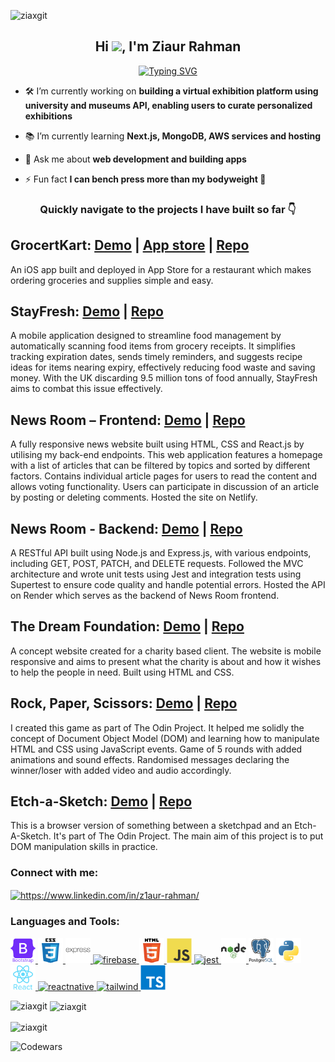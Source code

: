 
<p align="left"> <img src="https://komarev.com/ghpvc/?username=ziaxgit&label=Profile%20views&color=0e75b6&style=flat" alt="ziaxgit" /> </p> 

<div id="header" align="center">
<h2>
Hi <img src="https://media.giphy.com/media/hvRJCLFzcasrR4ia7z/giphy.gif" width="40">, I'm Ziaur Rahman
</h2>
</div>

<div align="center">
<a href="https://git.io/typing-svg"><img src="https://readme-typing-svg.demolab.com?font=Fira+Code&weight=500&duration=2000&pause=1000&center=true&vCenter=true&width=435&lines=A+software+developer+from+London%2C+UK;I+love+coding+%F0%9F%91%A8%E2%80%8D%F0%9F%92%BB;and+building+things+%F0%9F%9B%A0%EF%B8%8F" alt="Typing SVG" /></a>
</div>

 
 - 🛠️ I’m currently working on **building a virtual exhibition platform using university and museums API, enabling users to curate personalized exhibitions**

- 📚 I’m currently learning **Next.js, MongoDB, AWS services and hosting**

- 💬 Ask me about **web development and building apps**

- ⚡ Fun fact **I can bench press more than my bodyweight 💪**

<h3 align="center">
Quickly navigate to the projects I have built so far 👇
</h3>

## GrocertKart: [Demo](https://www.linkedin.com/feed/update/urn:li:activity:7204042838785806337/) | [App store](https://apps.apple.com/app/grocerkart/id6502514835) | [Repo](https://github.com/ziaxgit/GrocerKart) 
An iOS app built and deployed in App Store for a restaurant which makes ordering groceries and supplies simple and easy.

 ## StayFresh: [Demo](https://northcoders.com/project-phase/stayfresh) | [Repo](https://github.com/ziaxgit/Stay-Fresh-FE)
 A mobile application designed to streamline food management by automatically scanning food items from grocery receipts. It simplifies tracking expiration dates, sends timely reminders, and suggests recipe ideas for items nearing expiry, effectively reducing food waste and saving money. With the UK discarding 9.5 million tons of food annually, StayFresh aims to combat this issue effectively.

 ## News Room – Frontend: [Demo](https://zias-news.netlify.app/) | [Repo](https://github.com/ziaxgit/News-Room-Frontend)
 A fully responsive news website built using HTML, CSS and React.js by utilising my back-end endpoints. This web application features a homepage with a list of articles that can be filtered by topics and sorted by different factors. Contains individual article pages for users to read the content and allows voting functionality. Users can participate in discussion of an article by posting or deleting comments. Hosted the site on Netlify.
 
## News Room - Backend: [Demo](https://zia-nc-news.onrender.com/api) | [Repo](https://github.com/ziaxgit/News-Room-API)
A RESTful API built using Node.js and Express.js, with various endpoints, including GET, POST, PATCH, and DELETE requests. Followed the MVC architecture and wrote unit tests using Jest and integration tests using Supertest to ensure code quality and handle potential errors. Hosted the API on Render which serves as the backend of News Room frontend.

## The Dream Foundation: [Demo](https://ziaxgit.github.io/the-dream-foundation/index.html) | [Repo](https://github.com/ziaxgit/the-dream-foundation)
A concept website created for a charity based client. The website is mobile responsive and aims to present what the charity is about and how it wishes to help the people in need. Built using HTML and CSS.

## Rock, Paper, Scissors: [Demo](https://ziaxgit.github.io/rock-paper-scissors/) | [Repo](https://github.com/ziaxgit/rock-paper-scissors)
I created this game as part of The Odin Project. It helped me solidly the concept of Document Object Model (DOM) and learning how to manipulate HTML and CSS using JavaScript events. Game of 5 rounds with added animations and sound effects. Randomised messages declaring the winner/loser with added video and audio accordingly.
## Etch-a-Sketch: [Demo](https://ziaxgit.github.io/etch-a-sketch/) | [Repo](https://github.com/ziaxgit/etch-a-sketch)
This is a browser version of something between a sketchpad and an Etch-A-Sketch. It's part of The Odin Project. The main aim of this project is to put DOM manipulation skills in practice.

<h3 align="left">Connect with me:</h3>
<p align="left">
<a href="https://linkedin.com/in/https://www.linkedin.com/in/z1aur-rahman/" target="blank"><img align="center" src="https://raw.githubusercontent.com/rahuldkjain/github-profile-readme-generator/master/src/images/icons/Social/linked-in-alt.svg" alt="https://www.linkedin.com/in/z1aur-rahman/" height="30" width="40" /></a>
</p>

<h3 align="left">Languages and Tools:</h3>
<p align="left"> <a href="https://getbootstrap.com" target="_blank" rel="noreferrer"> <img src="https://raw.githubusercontent.com/devicons/devicon/master/icons/bootstrap/bootstrap-plain-wordmark.svg" alt="bootstrap" width="40" height="40"/> </a> <a href="https://www.w3schools.com/css/" target="_blank" rel="noreferrer"> <img src="https://raw.githubusercontent.com/devicons/devicon/master/icons/css3/css3-original-wordmark.svg" alt="css3" width="40" height="40"/> </a> <a href="https://expressjs.com" target="_blank" rel="noreferrer"> <img src="https://raw.githubusercontent.com/devicons/devicon/master/icons/express/express-original-wordmark.svg" alt="express" width="40" height="40"/> </a> <a href="https://firebase.google.com/" target="_blank" rel="noreferrer"> <img src="https://www.vectorlogo.zone/logos/firebase/firebase-icon.svg" alt="firebase" width="40" height="40"/> </a> <a href="https://www.w3.org/html/" target="_blank" rel="noreferrer"> <img src="https://raw.githubusercontent.com/devicons/devicon/master/icons/html5/html5-original-wordmark.svg" alt="html5" width="40" height="40"/> </a> <a href="https://developer.mozilla.org/en-US/docs/Web/JavaScript" target="_blank" rel="noreferrer"> <img src="https://raw.githubusercontent.com/devicons/devicon/master/icons/javascript/javascript-original.svg" alt="javascript" width="40" height="40"/> </a> <a href="https://jestjs.io" target="_blank" rel="noreferrer"> <img src="https://www.vectorlogo.zone/logos/jestjsio/jestjsio-icon.svg" alt="jest" width="40" height="40"/> </a> <a href="https://nodejs.org" target="_blank" rel="noreferrer"> <img src="https://raw.githubusercontent.com/devicons/devicon/master/icons/nodejs/nodejs-original-wordmark.svg" alt="nodejs" width="40" height="40"/> </a> <a href="https://www.postgresql.org" target="_blank" rel="noreferrer"> <img src="https://raw.githubusercontent.com/devicons/devicon/master/icons/postgresql/postgresql-original-wordmark.svg" alt="postgresql" width="40" height="40"/> </a> <a href="https://www.python.org" target="_blank" rel="noreferrer"> <img src="https://raw.githubusercontent.com/devicons/devicon/master/icons/python/python-original.svg" alt="python" width="40" height="40"/> </a> <a href="https://reactjs.org/" target="_blank" rel="noreferrer"> <img src="https://raw.githubusercontent.com/devicons/devicon/master/icons/react/react-original-wordmark.svg" alt="react" width="40" height="40"/> </a> <a href="https://reactnative.dev/" target="_blank" rel="noreferrer"> <img src="https://reactnative.dev/img/header_logo.svg" alt="reactnative" width="40" height="40"/> </a> <a href="https://tailwindcss.com/" target="_blank" rel="noreferrer"> <img src="https://www.vectorlogo.zone/logos/tailwindcss/tailwindcss-icon.svg" alt="tailwind" width="40" height="40"/> </a> <a href="https://www.typescriptlang.org/" target="_blank" rel="noreferrer"> <img src="https://raw.githubusercontent.com/devicons/devicon/master/icons/typescript/typescript-original.svg" alt="typescript" width="40" height="40"/> </a> </p>

<p><img align="left" src="https://github-readme-stats.vercel.app/api/top-langs?username=ziaxgit&show_icons=true&locale=en&layout=compact" alt="ziaxgit" /></p>

<p>&nbsp;<img align="center" src="https://github-readme-stats.vercel.app/api?username=ziaxgit&show_icons=true&locale=en" alt="ziaxgit" /></p>

<p><img align="center" src="https://github-readme-streak-stats.herokuapp.com/?user=ziaxgit&" alt="ziaxgit" /></p>

![Codewars](https://github.r2v.ch/codewars?user=ziaxgit&stroke=orange)
